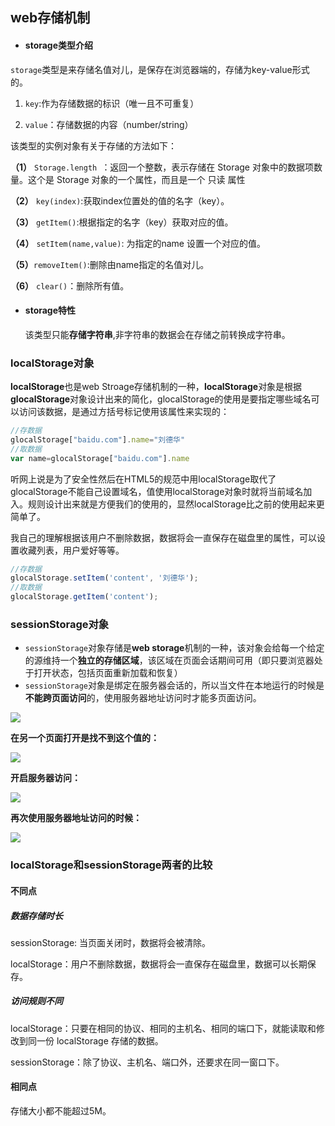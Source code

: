 ## web存储机制

- #### storage类型介绍

`storage`类型是来存储名值对儿，是保存在浏览器端的，存储为key-value形式的。

1. `key`:作为存储数据的标识（唯一且不可重复） 

2. `value`：存储数据的内容（number/string）

该类型的实例对象有关于存储的方法如下：

 **（1）**   `Storage.length `：返回一个整数，表示存储在 Storage 对象中的数据项数量。这个是 Storage 对象的一个属性，而且是一个 只读 属性

 **（2）** `key(index)`:获取index位置处的值的名字（key）。

 **（3）** `getItem()`:根据指定的名字（key）获取对应的值。

 **（4）**  `setItem(name,value)`: 为指定的name 设置一个对应的值。

 **（5）**`removeItem()`:删除由name指定的名值对儿。

 **（6）** `clear()`：删除所有值。

- #### storage特性

   该类型只能**存储字符串**,非字符串的数据会在存储之前转换成字符串。

### localStorage对象

**localStorage**也是web Stroage存储机制的一种，**localStorage**对象是根据**glocalStorage**对象设计出来的简化，glocalStorage的使用是要指定哪些域名可以访问该数据，是通过方括号标记使用该属性来实现的：

``` javascript
//存数据
glocalStorage["baidu.com"].name="刘德华"
//取数据
var name=glocalStorage["baidu.com"].name
```

听网上说是为了安全性然后在HTML5的规范中用localStorage取代了glocalStorage不能自己设置域名，值使用localStorage对象时就将当前域名加入。规则设计出来就是方便我们的使用的，显然localStorage比之前的使用起来更简单了。

我自己的理解根据该用户不删除数据，数据将会一直保存在磁盘里的属性，可以设置收藏列表，用户爱好等等。

``` javascript
//存数据
glocalStorage.setItem('content', '刘德华');
//取数据
glocalStorage.getItem('content');
```

### sessionStorage对象

- `sessionStorage`对象存储是**web storage**机制的一种，该对象会给每一个给定的源维持一个**独立的存储区域**，该区域在页面会话期间可用（即只要浏览器处于打开状态，包括页面重新加载和恢复）
- `sessionStorage`对象是绑定在服务器会话的，所以当文件在本地运行的时候是**不能跨页面访问**的，使用服务器地址访问时才能多页面访问。

![](https://user-gold-cdn.xitu.io/2020/5/19/1722abf9c09d6630?w=1259&h=834&f=png&s=88928)

**在另一个页面打开是找不到这个值的：**

![](https://user-gold-cdn.xitu.io/2020/5/19/1722ac025f323eee?w=1259&h=834&f=png&s=86314)

**开启服务器访问：**

![](https://user-gold-cdn.xitu.io/2020/5/19/1722aab01f5bd8ff?w=980&h=803&f=png&s=76888)

**再次使用服务器地址访问的时候：**

![](https://user-gold-cdn.xitu.io/2020/5/19/1722ac31cf81bbce?w=1162&h=834&f=png&s=81781)

###  localStorage和sessionStorage两者的比较

#### 不同点

##### 数据存储时长

sessionStorage: 当页面关闭时，数据将会被清除。

localStorage：用户不删除数据，数据将会一直保存在磁盘里，数据可以长期保存。

##### 访问规则不同

 localStorage：只要在相同的协议、相同的主机名、相同的端口下，就能读取和修改到同一份 localStorage 存储的数据。

 sessionStorage：除了协议、主机名、端口外，还要求在同一窗口下。

#### 相同点

存储大小都不能超过5M。

